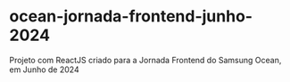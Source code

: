 # ocean-jornada-frontend-junho-2024
Projeto com ReactJS criado para a Jornada Frontend do Samsung Ocean, em Junho de 2024
